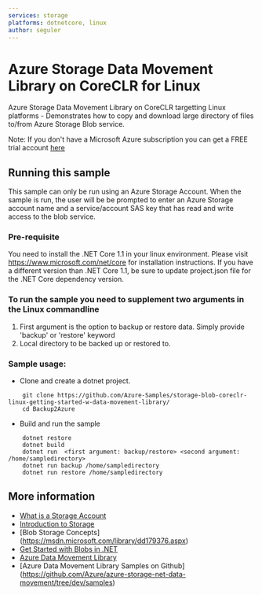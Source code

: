 ```yaml
---
services: storage 
platforms: dotnetcore, linux
author: seguler
---
```


# Azure Storage Data Movement Library on CoreCLR for Linux

Azure Storage Data Movement Library on CoreCLR targetting Linux platforms - Demonstrates how to copy
and download large directory of files to/from Azure Storage Blob service.

Note: If you don't have a Microsoft Azure subscription you can
get a FREE trial account [here](http://go.microsoft.com/fwlink/?LinkId=330212)

## Running this sample

This sample can only be run using an Azure Storage Account. When the sample is run, the user will be
be prompted to enter an Azure Storage account name and a service/account SAS key that has read and write access to the blob service.

### Pre-requisite
You need to install the .NET Core 1.1 in your linux environment. Please visit https://www.microsoft.com/net/core for installation instructions. If you have a different version than .NET Core 1.1, be sure to update project.json file for the .NET Core dependency version.

### To run the sample you need to supplement two arguments in the Linux commandline
1. First argument is the option to backup or restore data. Simply provide 'backup' or 'restore' keyword
2. Local directory to be backed up or restored to. 

### Sample usage:
* Clone and create a dotnet project.
```azurecli
	git clone https://github.com/Azure-Samples/storage-blob-coreclr-linux-getting-started-w-data-movement-library/
	cd Backup2Azure
```
* Build and run the sample
```azurecli
	dotnet restore
	dotnet build
	dotnet run  <first argument: backup/restore> <second argument: /home/sampledirectory>
	dotnet run backup /home/sampledirectory
	dotnet run restore /home/sampledirectory
```

## More information
- [What is a Storage Account](http://azure.microsoft.com/en-us/documentation/articles/storage-whatis-account/)
- [Introduction to Storage](https://azure.microsoft.com/en-us/documentation/articles/storage-introduction/)
- [Blob Storage Concepts] (https://msdn.microsoft.com/library/dd179376.aspx)
- [Get Started with Blobs in .NET](https://azure.microsoft.com/en-us/documentation/articles/storage-dotnet-how-to-use-blobs/)
- [Azure Data Movement Library](https://www.nuget.org/packages/Microsoft.Azure.Storage.DataMovement)
- [Azure Data Movement Library Samples on Github] (https://github.com/Azure/azure-storage-net-data-movement/tree/dev/samples)
